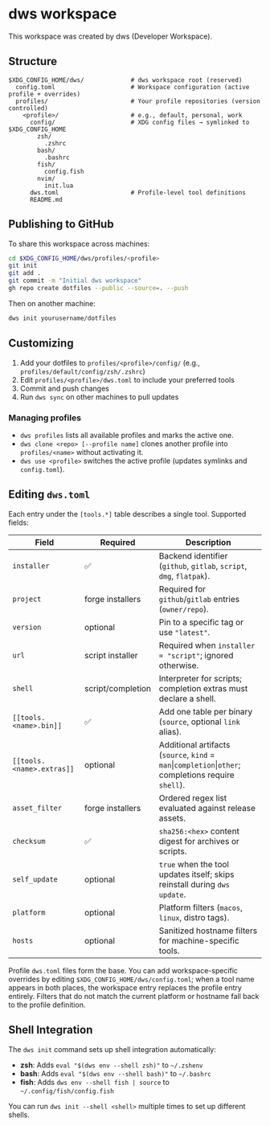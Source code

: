 # dws workspace

This workspace was created by dws (Developer Workspace).

## Structure

```
$XDG_CONFIG_HOME/dws/             # dws workspace root (reserved)
  config.toml                     # Workspace configuration (active profile + overrides)
  profiles/                       # Your profile repositories (version controlled)
    <profile>/                    # e.g., default, personal, work
      config/                     # XDG config files → symlinked to $XDG_CONFIG_HOME
        zsh/
          .zshrc
        bash/
          .bashrc
        fish/
          config.fish
        nvim/
          init.lua
      dws.toml                    # Profile-level tool definitions
      README.md
```

## Publishing to GitHub

To share this workspace across machines:

```bash
cd $XDG_CONFIG_HOME/dws/profiles/<profile>
git init
git add .
git commit -m "Initial dws workspace"
gh repo create dotfiles --public --source=. --push
```

Then on another machine:

```bash
dws init yourusername/dotfiles
```

## Customizing

1. Add your dotfiles to `profiles/<profile>/config/` (e.g., `profiles/default/config/zsh/.zshrc`)
2. Edit `profiles/<profile>/dws.toml` to include your preferred tools
3. Commit and push changes
4. Run `dws sync` on other machines to pull updates

### Managing profiles

- `dws profiles` lists all available profiles and marks the active one.
- `dws clone <repo> [--profile name]` clones another profile into `profiles/<name>` without activating it.
- `dws use <profile>` switches the active profile (updates symlinks and `config.toml`).

## Editing `dws.toml`

Each entry under the `[tools.*]` table describes a single tool. Supported fields:

| Field | Required | Description |
| ----- | -------- | ----------- |
| `installer` | ✅ | Backend identifier (`github`, `gitlab`, `script`, `dmg`, `flatpak`). |
| `project` | forge installers | Required for `github`/`gitlab` entries (`owner/repo`). |
| `version` | optional | Pin to a specific tag or use `"latest"`. |
| `url` | script installer | Required when `installer = "script"`; ignored otherwise. |
| `shell` | script/completion | Interpreter for scripts; completion extras must declare a shell. |
| `[[tools.<name>.bin]]` | ✅ | Add one table per binary (`source`, optional `link` alias). |
| `[[tools.<name>.extras]]` | optional | Additional artifacts (`source`, `kind` = `man`\|`completion`\|`other`; completions require `shell`). |
| `asset_filter` | forge installers | Ordered regex list evaluated against release assets. |
| `checksum` | ✅ | `sha256:<hex>` content digest for archives or scripts. |
| `self_update` | optional | `true` when the tool updates itself; skips reinstall during `dws update`. |
| `platform` | optional | Platform filters (`macos`, `linux`, distro tags). |
| `hosts` | optional | Sanitized hostname filters for machine-specific tools. |

Profile `dws.toml` files form the base. You can add workspace-specific overrides by editing `$XDG_CONFIG_HOME/dws/config.toml`; when a tool name appears in both places, the workspace entry replaces the profile entry entirely. Filters that do not match the current platform or hostname fall back to the profile definition.

## Shell Integration

The `dws init` command sets up shell integration automatically:

- **zsh**: Adds `eval "$(dws env --shell zsh)"` to `~/.zshenv`
- **bash**: Adds `eval "$(dws env --shell bash)"` to `~/.bashrc`
- **fish**: Adds `dws env --shell fish | source` to `~/.config/fish/config.fish`

You can run `dws init --shell <shell>` multiple times to set up different shells.
